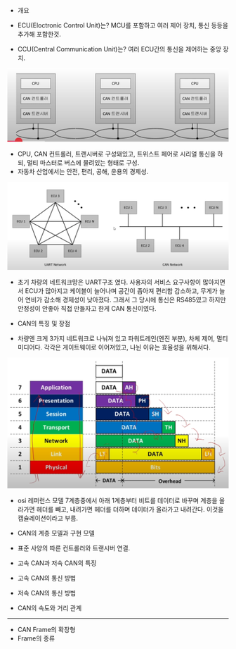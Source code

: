 * 개요  
  
* ECU(Eloctronic Control Unit)는? MCU를 포함하고 여러 제어 장치, 통신 등등을 추가해 포함한것.  
* CCU(Central Communication Unit)는? 여러 ECU간의 통신을 제어하는 중앙 장치.  
  
![IMAGE](https://raw.githubusercontent.com/nogi-bot/resources/main/starpolar/images/91790776-ee10-4d48-8a3b-2031c89fae54-image.png)  
* CPU, CAN 컨트롤러, 트랜시버로 구성돼있고, 트위스트 페어로 시리얼 통신을 하되, 멀티 마스터로 버스에 물려있는 형태로 구성.  
* 자동차 산업에서는 안전, 편리, 공해, 운용의 경제성.  
  
![IMAGE](https://raw.githubusercontent.com/nogi-bot/resources/main/starpolar/images/9aab15c7-5bb6-4fff-8679-18782794fdef-image.png)  
* 초기 차량의 네트워크망은 UART구조 였다. 사용자의 서비스 요구사항이 많아지면서 ECU가 많아지고 케이블이 늘어나며 공간이 좁아져 편리함 감소하고, 무게가 늘어 연비가 감소해 경제성이 낮아졌다. 그래서 그 당시에 통신은 RS485였고 하지만 안정성이 안좋아 직접 만들자고 한게 CAN 통신이였다.  
  
* CAN의 특징 및 장점  
  
* 차량엔 크게 3가지 네트워크로 나눠져 있고 파워트레인(엔진 부분), 차체 제어, 멀티미디어다. 각각은 게이트웨이로 이어져있고, 나뉜 이유는 효율성을 위해서다.  
  
![IMAGE](https://raw.githubusercontent.com/nogi-bot/resources/main/starpolar/images/45561a07-2918-4e14-8eb4-771ebea3b093-image.png)  
* osi 레퍼런스 모델 7계층중에서 아래 1계층부터 비트를 데이터로 바꾸며 계층을 올라가면 헤더를 빼고, 내려가면 헤더를 더하며 데이터가 올라가고 내려간다. 이것을 캡슐레이션이라고 부름.  
* CAN의 계층 모델과 구현 모델  
  
* 표준 사양의 따른 컨트롤러와 트랜시버 연결.  
  
* 고속 CAN과 저속 CAN의 특징  
  
* 고속 CAN의 통신 방법  
  
  
* 저속 CAN의 통신 방법  
  
* CAN의 속도와 거리 관계  
---  
* CAN Frame의 확장형  
* Frame의 종류  
  
